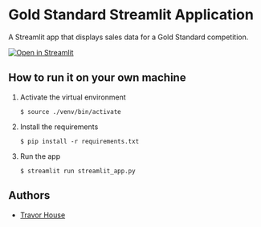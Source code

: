 # Gold Standard Streamlit Application

A Streamlit app that displays sales data for a Gold Standard competition.

[![Open in Streamlit](https://static.streamlit.io/badges/streamlit_badge_black_white.svg)](https://purelight-goals.streamlit.app/)

## How to run it on your own machine

1. Activate the virtual environment

   ```
   $ source ./venv/bin/activate
   ```

2. Install the requirements

   ```
   $ pip install -r requirements.txt
   ```

3. Run the app

   ```
   $ streamlit run streamlit_app.py
   ```


## Authors

- [Travor House](https://github.com/thouseplp)